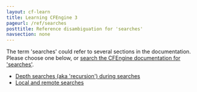 ```yaml
---
layout: cf-learn
title: Learning CFEngine 3
pageurl: /ref/searches
posttitle: Reference disambiguation for 'searches'
navsection: none
---
```


The term 'searches' could refer to several sections in the documentation. Please choose one below, or
[search the CFEngine documentation for 'searches'](http://docs.cfengine.com/latest/search.html?q=searches).

- [Depth searches (aka 'recursion') during searches](http://docs.cfengine.com/latest/reference-promise-types-files.html#depth-searches-aka-recursion-during-searches)
- [Local and remote searches](http://docs.cfengine.com/latest/reference-promise-types-files.html#local-and-remote-searches)
